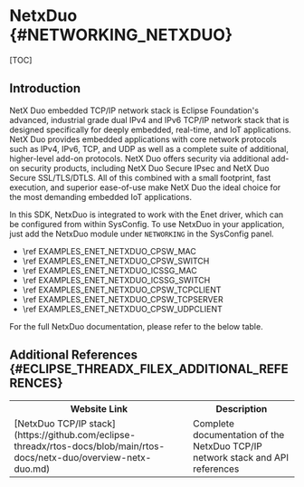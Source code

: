 # NetxDuo {#NETWORKING_NETXDUO}

[TOC]

## Introduction

NetX Duo embedded TCP/IP network stack is Eclipse Foundation's advanced, industrial grade dual IPv4 and IPv6 TCP/IP network stack that is designed specifically for deeply embedded, real-time, and IoT applications. NetX Duo provides embedded applications with core network protocols such as IPv4, IPv6, TCP, and UDP as well as a complete suite of additional, higher-level add-on protocols. NetX Duo offers security via additional add-on security products, including NetX Duo Secure IPsec and NetX Duo Secure SSL/TLS/DTLS. All of this combined with a small footprint, fast execution, and superior ease-of-use make NetX Duo the ideal choice for the most demanding embedded IoT applications.

In this SDK, NetxDuo is integrated to work with the Enet driver, which can be configured from within SysConfig. To use NetxDuo in your application, just add the NetxDuo module under `NETWORKING` in the SysConfig panel.

- \ref EXAMPLES_ENET_NETXDUO_CPSW_MAC
- \ref EXAMPLES_ENET_NETXDUO_CPSW_SWITCH
- \ref EXAMPLES_ENET_NETXDUO_ICSSG_MAC
- \ref EXAMPLES_ENET_NETXDUO_ICSSG_SWITCH
- \ref EXAMPLES_ENET_NETXDUO_CPSW_TCPCLIENT
- \ref EXAMPLES_ENET_NETXDUO_CPSW_TCPSERVER
- \ref EXAMPLES_ENET_NETXDUO_CPSW_UDPCLIENT

For the full NetxDuo documentation, please refer to the below table.

## Additional References {#ECLIPSE_THREADX_FILEX_ADDITIONAL_REFERENCES}

<table>
<tr>
    <th>Website Link
    <th>Description
</tr>
<tr>
    <td>[NetxDuo TCP/IP stack](https://github.com/eclipse-threadx/rtos-docs/blob/main/rtos-docs/netx-duo/overview-netx-duo.md)
    <td>Complete documentation of the NetxDuo TCP/IP network stack and API references
</tr>
</table>
